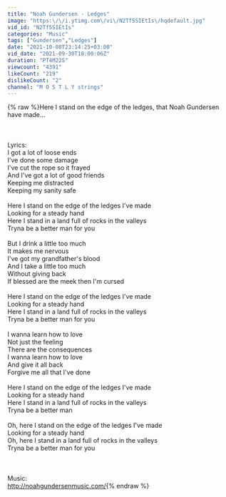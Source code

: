 ```yaml
---
title: "Noah Gundersen - Ledges"
image: "https:\/\/i.ytimg.com\/vi\/N2Tf5SIEtIs\/hqdefault.jpg"
vid_id: "N2Tf5SIEtIs"
categories: "Music"
tags: ["Gundersen","Ledges"]
date: "2021-10-08T23:14:25+03:00"
vid_date: "2021-09-30T18:00:06Z"
duration: "PT4M22S"
viewcount: "4391"
likeCount: "219"
dislikeCount: "2"
channel: "M O S T L Y strings"
---
```

{% raw %}Here I stand on the edge of the ledges, that Noah Gundersen have made...<br /><br /><br /><br />Lyrics:<br />I got a lot of loose ends<br />I've done some damage<br />I've cut the rope so it frayed<br />And I've got a lot of good friends<br />Keeping me distracted<br />Keeping my sanity safe<br /><br />Here I stand on the edge of the ledges I've made<br />Looking for a steady hand<br />Here I stand in a land full of rocks in the valleys<br />Tryna be a better man for you<br /><br />But I drink a little too much<br />It makes me nervous<br />I've got my grandfather's blood<br />And I take a little too much<br />Without giving back<br />If blessed are the meek then I'm cursed<br /><br />Here I stand on the edge of the ledges I've made<br />Looking for a steady hand<br />Here I stand in a land full of rocks in the valleys<br />Tryna be a better man for you<br /><br />I wanna learn how to love<br />Not just the feeling<br />There are the consequences<br />I wanna learn how to love<br />And give it all back<br />Forgive me all that I've done<br /><br />Here I stand on the edge of the ledges I've made<br />Looking for a steady hand<br />Here I stand in a land full of rocks in the valleys<br />Tryna be a better man<br /><br />Oh, here I stand on the edge of the ledges I've made<br />Looking for a steady hand<br />Oh, here I stand in a land full of rocks in the valleys<br />Tryna be a better man for you<br /><br /><br /><br />Music:<br /><a rel="nofollow" target="blank" href="http://noahgundersenmusic.com/">http://noahgundersenmusic.com/</a>{% endraw %}
